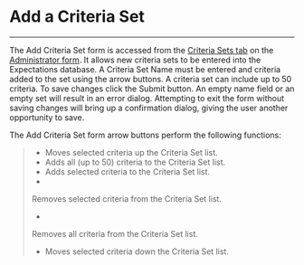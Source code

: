 # Add a Criteria Set

***

The Add Criteria Set form is accessed from the [Criteria Sets tab](7ga8.md) on the [Administrator form](7df4.md).  It allows new criteria sets to be entered into the Expectations database.  A Criteria Set Name must be entered and criteria added to the set using the arrow buttons.  A criteria set can include up to 50 criteria.  To save changes click the Submit button.  An empty name field or an empty set will result in an error dialog.  Attempting to exit the form without saving changes will bring up a confirmation dialog, giving the user another opportunity to save.

The Add Criteria Set form arrow buttons perform the following functions:

> * Moves selected criteria up the Criteria Set list.
> * Adds all (up to 50) criteria to the Criteria Set list.
> * Adds selected criteria to the Criteria Set list.
> *
>
> Removes selected criteria from the Criteria Set list.
>
> *
>
> Removes all criteria from the Criteria Set list.
>
> * Moves selected criteria down the Criteria Set list.
